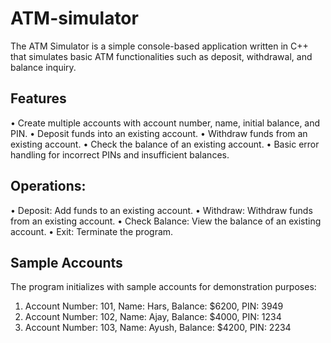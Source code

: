 # **ATM-simulator**

The ATM Simulator is a simple console-based application written in C++ that simulates basic ATM functionalities such as deposit, withdrawal, and balance inquiry.


## **Features**

•	Create multiple accounts with account number, name, initial balance, and PIN.
•	Deposit funds into an existing account.
•	Withdraw funds from an existing account.
•	Check the balance of an existing account.
•	Basic error handling for incorrect PINs and insufficient balances.

## **Operations:**

•	Deposit: Add funds to an existing account.
•	Withdraw: Withdraw funds from an existing account.
•	Check Balance: View the balance of an existing account.
•	Exit: Terminate the program.


## **Sample Accounts**

The program initializes with sample accounts for demonstration purposes:
1.	Account Number: 101, Name: Hars, Balance: $6200, PIN: 3949
2.	Account Number: 102, Name: Ajay, Balance: $4000, PIN: 1234
3.	Account Number: 103, Name: Ayush, Balance: $4200, PIN: 2234
